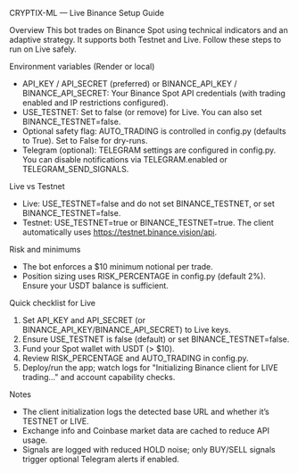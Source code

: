 CRYPTIX-ML — Live Binance Setup Guide

Overview
This bot trades on Binance Spot using technical indicators and an adaptive strategy. It supports both Testnet and Live. Follow these steps to run on Live safely.

Environment variables (Render or local)
- API_KEY / API_SECRET (preferred) or BINANCE_API_KEY / BINANCE_API_SECRET: Your Binance Spot API credentials (with trading enabled and IP restrictions configured).
- USE_TESTNET: Set to false (or remove) for Live. You can also set BINANCE_TESTNET=false.
- Optional safety flag: AUTO_TRADING is controlled in config.py (defaults to True). Set to False for dry-runs.
- Telegram (optional): TELEGRAM settings are configured in config.py. You can disable notifications via TELEGRAM.enabled or TELEGRAM_SEND_SIGNALS.

Live vs Testnet
- Live: USE_TESTNET=false and do not set BINANCE_TESTNET, or set BINANCE_TESTNET=false.
- Testnet: USE_TESTNET=true or BINANCE_TESTNET=true. The client automatically uses https://testnet.binance.vision/api.

Risk and minimums
- The bot enforces a $10 minimum notional per trade.
- Position sizing uses RISK_PERCENTAGE in config.py (default 2%). Ensure your USDT balance is sufficient.

Quick checklist for Live
1) Set API_KEY and API_SECRET (or BINANCE_API_KEY/BINANCE_API_SECRET) to Live keys.
2) Ensure USE_TESTNET is false (default) or set BINANCE_TESTNET=false.
3) Fund your Spot wallet with USDT (> $10).
4) Review RISK_PERCENTAGE and AUTO_TRADING in config.py.
5) Deploy/run the app; watch logs for "Initializing Binance client for LIVE trading…" and account capability checks.

Notes
- The client initialization logs the detected base URL and whether it’s TESTNET or LIVE.
- Exchange info and Coinbase market data are cached to reduce API usage.
- Signals are logged with reduced HOLD noise; only BUY/SELL signals trigger optional Telegram alerts if enabled.

